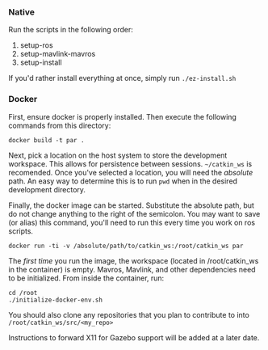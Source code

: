 ### Native

Run the scripts in the following order:
1. setup-ros
2. setup-mavlink-mavros
3. setup-install

If you'd rather install everything at once, simply run
`./ez-install.sh`

### Docker

First, ensure docker is properly installed. 
Then execute the following commands from this directory:

    docker build -t par .

Next, pick a location on the host system to store the development workspace.
This allows for persistence between sessions. `~/catkin_ws` is recomended. 
Once you've selected a location, you will need the _absolute_ path. An easy way
to determine this is to run `pwd` when in the desired development directory.

Finally, the docker image can be started. Substitute the absolute path, but
do not change anything to the right of the semicolon. You may want to save
(or alias) this command, you'll need to run this every time you work on ros 
scripts.

    docker run -ti -v /absolute/path/to/catkin_ws:/root/catkin_ws par 

The _first time_ you run the image, the workspace (located in /root/catkin_ws
in the container) is empty. Mavros, Mavlink, and other dependencies need to be
initialized. From inside the container, run:

    cd /root
    ./initialize-docker-env.sh

You should also clone any repositories that you plan to
contribute to into `/root/catkin_ws/src/<my_repo>`

Instructions to forward X11 for Gazebo support will be added at a later date.
